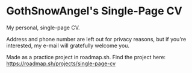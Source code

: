 # GothSnowAngel's Single-Page CV
My personal, single-page CV.

Address and phone number are left out for privacy reasons, but if you're interested, my e-mail will gratefully welcome you.

Made as a practice project in roadmap.sh. Find the project here: https://roadmap.sh/projects/single-page-cv
